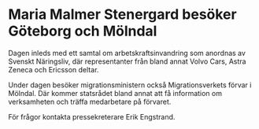 # Maria Malmer Stenergard besöker Göteborg och Mölndal

Dagen inleds med ett samtal om arbetskraftsinvandring som anordnas av Svenskt Näringsliv, där representanter från bland annat Volvo Cars, Astra Zeneca och Ericsson deltar.

Under dagen besöker migrationsministern också Migrationsverkets förvar i Mölndal. Där kommer statsrådet bland annat att få information om verksamheten och träffa medarbetare på förvaret.

För frågor kontakta pressekreterare Erik Engstrand.
